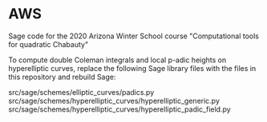 # AWS

Sage code for the 2020 Arizona Winter School course 
"Computational tools for quadratic Chabauty"

To compute double Coleman integrals and local p-adic heights on hyperelliptic curves, replace the following Sage library files with the files in this repository and rebuild Sage:

src/sage/schemes/elliptic_curves/padics.py
src/sage/schemes/hyperelliptic_curves/hyperelliptic_generic.py
src/sage/schemes/hyperelliptic_curves/hyperelliptic_padic_field.py
